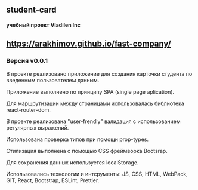 ## student-card

#### учебный проект Vladilen Inc

## https://arakhimov.github.io/fast-company/

### Версия v0.0.1

В проекте реализовано приложение для создания карточки студента по введенным пользователем данным.

Приложение выполнено по принципу SPA (single page aplication).

Для маршрутизации между страницами использовалась библиотека react-router-dom.

В проекте реализована "user-frendly" валидация с использованием
регулярных выражений.

Использована проверка типов при помощи prop-types.

Стилизация выполнена с помощью CSS фреймворка Bootsrap.

Для сохранения данных используется localStorage.

Использовались технологии и интсрументы:
JS, CSS, HTML, WebPack, GIT, React, Bootstrap, ESLint, Prettier.

